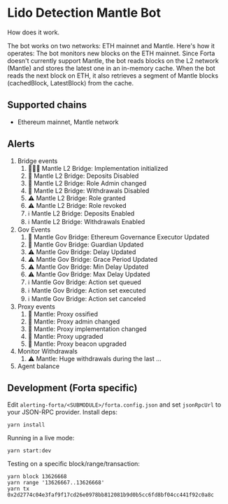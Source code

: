 # Lido Detection Mantle Bot

How does it work.

The bot works on two networks: ETH mainnet and Mantle.
Here's how it operates: The bot monitors new blocks on the ETH mainnet.
Since Forta doesn't currently support Mantle, the bot reads blocks on the L2 network (Mantle) and stores the latest one
in an in-memory cache.
When the bot reads the next block on ETH, it also retrieves a segment of Mantle blocks (cachedBlock, LatestBlock) from
the cache.

## Supported chains

- Ethereum mainnet, Mantle network

## Alerts

1. Bridge events
   1. 🚨🚨🚨 Mantle L2 Bridge: Implementation initialized
   2. 🚨 Mantle L2 Bridge: Deposits Disabled
   3. 🚨 Mantle L2 Bridge: Role Admin changed
   4. 🚨 Mantle L2 Bridge: Withdrawals Disabled
   5. ⚠️ Mantle L2 Bridge: Role granted
   6. ⚠️ Mantle L2 Bridge: Role revoked
   7. ℹ️ Mantle L2 Bridge: Deposits Enabled
   8. ℹ️ Mantle L2 Bridge: Withdrawals Enabled
2. Gov Events
   1. 🚨 Mantle Gov Bridge: Ethereum Governance Executor Updated
   2. 🚨 Mantle Gov Bridge: Guardian Updated
   3. ⚠️ Mantle Gov Bridge: Delay Updated
   4. ⚠️ Mantle Gov Bridge: Grace Period Updated
   5. ⚠️ Mantle Gov Bridge: Min Delay Updated
   6. ⚠️ Mantle Gov Bridge: Max Delay Updated
   7. ℹ️ Mantle Gov Bridge: Action set queued
   8. ℹ️ Mantle Gov Bridge: Action set executed
   9. ℹ️ Mantle Gov Bridge: Action set canceled
3. Proxy events
   1. 🚨 Mantle: Proxy ossified
   2. 🚨 Mantle: Proxy admin changed
   3. 🚨 Mantle: Proxy implementation changed
   4. 🚨 Mantle: Proxy upgraded
   5. 🚨 Mantle: Proxy beacon upgraded
4. Monitor Withdrawals
   1. ⚠️ Mantle: Huge withdrawals during the last ...
5. Agent balance

## Development (Forta specific)

Edit `alerting-forta/<SUBMODULE>/forta.config.json` and set `jsonRpcUrl` to your JSON-RPC provider. Install deps:

```
yarn install
```

Running in a live mode:

```
yarn start:dev
```

Testing on a specific block/range/transaction:

```
yarn block 13626668
yarn range '13626667..13626668'
yarn tx 0x2d2774c04e3faf9f17cd26e0978bb812081b9d0b5cc6fd8bf04cc441f92c0a8c
```
